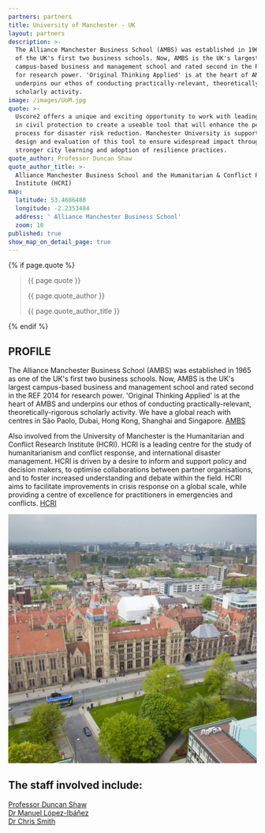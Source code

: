 ```yaml
---
partners: partners
title: University of Manchester - UK
layout: partners
description: >-
  The Alliance Manchester Business School (AMBS) was established in 1965 as one
  of the UK's first two business schools. Now, AMBS is the UK's largest
  campus-based business and management school and rated second in the REF 2014
  for research power. 'Original Thinking Applied' is at the heart of AMBS and
  underpins our ethos of conducting practically-relevant, theoretically-rigorous
  scholarly activity.
image: /images/UoM.jpg
quote: >-
  Uscore2 offers a unique and exciting opportunity to work with leading cities
  in civil protection to create a useable tool that will enhance the peer review
  process for disaster risk reduction. Manchester University is supporting the
  design and evaluation of this tool to ensure widespread impact through even
  stronger city learning and adoption of resilience practices.
quote_author: Professor Duncan Shaw
quote_author_title: >-
  Alliance Manchester Business School and the Humanitarian & Conflict Research
  Institute (HCRI)
map:
  latitude: 53.4686488
  longitude: -2.2353484
  address: ' Alliance Manchester Business School'
  zoom: 10
published: true
show_map_on_detail_page: true
---
```

{% if page.quote %}
<section class="testimonial">
		<div class="container flex">
			<div class="testimonial-block">
				<blockquote>
					<p class="editable">{{ page.quote }}</p>
					<p class="profile_author">{{ page.quote_author }}</p>
					<p>{{ page.quote_author_title }}</p>
				</blockquote>
			</div>
		</div>
	</section>
{% endif %}

## PROFILE 

The Alliance Manchester Business School (AMBS) was established in 1965 as one of the UK's first two business schools. Now, AMBS is the UK's largest campus-based business and management school and rated second in the REF 2014 for research power. 'Original Thinking Applied' is at the heart of AMBS and underpins our ethos of conducting practically-relevant, theoretically-rigorous scholarly activity. We have a global reach with centres in São Paolo, Dubai, Hong Kong, Shanghai and Singapore. [AMBS](www.mbs.ac.uk)
 
Also involved from the University of Manchester is the Humanitarian and Conflict Research Institute (HCRI). HCRI is a leading centre for the study of humanitarianism and conflict response, and international disaster management. HCRI is driven by a desire to inform and support policy and decision makers, to optimise collaborations between partner organisations, and to foster increased understanding and debate within the field. HCRI aims to facilitate improvements in crisis response on a global scale, while providing a centre of excellence for practitioners in emergencies and conflicts. [HCRI](www.hcri.ac.uk)

![University of Manchester - UK](/images/UoM.jpg "University of Manchester - UK")

## The staff involved include:
  [Professor Duncan Shaw](https://www.research.manchester.ac.uk/portal/duncan.shaw-2.html)  
  [Dr Manuel López-Ibáñez](http://www.mbs.ac.uk/research/people/profiles/mlopez-ibanez)  
  [Dr Chris Smith](http://www.mbs.ac.uk/research/people/profiles/csmith)
